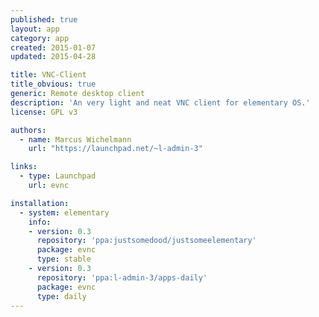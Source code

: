 ```yaml
---
published: true
layout: app
category: app
created: 2015-01-07
updated: 2015-04-28

title: VNC-Client
title_obvious: true
generic: Remote desktop client
description: 'An very light and neat VNC client for elementary OS.'
license: GPL v3

authors:
  - name: Marcus Wichelmann
    url: "https://launchpad.net/~l-admin-3"

links:
  - type: Launchpad
    url: evnc

installation:
  - system: elementary
    info:
    - version: 0.3
      repository: 'ppa:justsomedood/justsomeelementary'
      package: evnc
      type: stable
    - version: 0.3
      repository: 'ppa:l-admin-3/apps-daily'
      package: evnc
      type: daily
---
```

